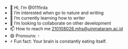 - 👋 Hi, I’m @011firda
- 👀 I’m interested when go to nature and writing
- 🌱 I’m currently learning how to writer
- 💞️ I’m looking to collaborate on other development
- 📫 How to reach me 210108026.mhs@uinmataram.ac.id
- 😄 Pronouns: -
- ⚡ Fun fact: Your brain is constantly eating itself.

<!---
011firda/011firda is a ✨ special ✨ repository because its `README.md` (this file) appears on your GitHub profile.
You can click the Preview link to take a look at your changes.
--->
